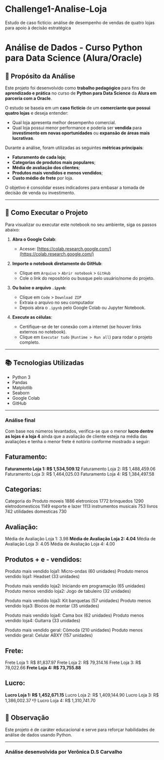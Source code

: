 # Challenge1-Analise-Loja
Estudo de caso fictício: análise de desempenho de vendas de quatro lojas para apoio à decisão estratégica

# Análise de Dados - Curso Python para Data Science (Alura/Oracle)

## 🎯 Propósito da Análise

Este projeto foi desenvolvido como **trabalho pedagógico** para fins de **aprendizado e prática** no curso de **Python para Data Science** da **Alura em parceria com a Oracle**.

O estudo se baseia em um **caso fictício** de um **comerciante que possui quatro lojas** e deseja entender:
- Qual loja apresenta melhor desempenho comercial.
- Qual loja possui menor performance e poderia ser **vendida** para **investimento em novas oportunidades** ou **expansão de áreas mais lucrativas**.

Durante a análise, foram utilizadas as seguintes **métricas principais**:
- **Faturamento de cada loja**;
- **Categorias de produtos mais populares**;
- **Média de avaliação dos clientes**;
- **Produtos mais vendidos e menos vendidos**;
- **Custo médio de frete** por loja.

O objetivo é consolidar esses indicadores para embasar a tomada de decisão de venda ou investimento.

---

## 🚀 Como Executar o Projeto

Para visualizar ou executar este notebook no seu ambiente, siga os passos abaixo:

1. **Abra o Google Colab**:
   - Acesse: [https://colab.research.google.com/](https://colab.research.google.com/)

2. **Importe o notebook diretamente do GitHub**:
   - Clique em `Arquivo` > `Abrir notebook` > `GitHub`
   - Cole o link do repositório ou busque pelo usuário/nome do projeto.

3. **Ou baixe o arquivo `.ipynb`**:
   - Clique em `Code` > `Download ZIP`
   - Extraia o arquivo no seu computador
   - Depois abra o `.ipynb` pelo Google Colab ou Jupyter Notebook.

4. **Execute as células**:
   - Certifique-se de ter conexão com a internet (se houver links externos no notebook).
   - Clique em `Executar tudo` (`Runtime > Run all`) para rodar o projeto completo.

---

## 📚 Tecnologias Utilizadas

- Python 3
- Pandas
- Matplotlib
- Seaborn
- Google Colab
- GitHub

---

### Análise final
Com base nos números levantados, verifica-se que o menor **lucro dentre as lojas é a loja 4** ainda que a avaliação de cliente esteja na média das avaliações e tenha o menor frete é notório conforme mostrado a seguir:
## Faturamento:
**Faturamento Loja 1: R$ 1,534,509.12**
  Faturamento Loja 2: R$ 1,488,459.06
  Faturamento Loja 3: R$ 1,464,025.03
  Faturamento Loja 4: R$ 1,384,497.58

## Categorias:
Categoria do Produto
moveis                   1886
eletronicos              1772
brinquedos               1290
eletrodomesticos         1149
esporte e lazer          1113
instrumentos musicais     753
livros                    742
utilidades domesticas     730

## Avaliação:
  Média de Avaliação Loja 1: 3.98
**Média de Avaliação Loja 2: 4.04**
  Média de Avaliação Loja 3: 4.05
  Média de Avaliação Loja 4: 4.00

## Produtos + e - vendidos:
Produto mais vendido loja1: Micro-ondas (60 unidades)
Produto menos vendido loja1: Headset (33 unidades)

Produto mais vendido loja2: Iniciando em programação (65 unidades)
Produto menos vendido loja2: Jogo de tabuleiro (32 unidades)

Produto mais vendido loja3: Kit banquetas (57 unidades)
Produto menos vendido loja3: Blocos de montar (35 unidades)

Produto mais vendido loja4: Cama box (62 unidades)
Produto menos vendido loja4: Guitarra (33 unidades)

Produto mais vendido geral: Cômoda (210 unidades)
Produto menos vendido geral: Celular ABXY (157 unidades)

## Frete:
Frete Loja 1: R$ 81,837.97
Frete Loja 2: R$ 79,314.16
Frete Loja 3: R$ 78,022.66
**Frete Loja 4: R$ 73,755.88**

## Lucro:
**Lucro Loja 1: R$ 1,452,671.15**
Lucro Loja 2: R$ 1,409,144.90
Lucro Loja 3: R$ 1,386,002.37
:thumbsdown: Lucro Loja 4: R$ 1,310,741.70

## 📌 Observação

Este projeto é de caráter educacional e serve para reforçar habilidades de análise de dados usando Python.

---
### Análise desenvolvida por Verônica D.S Carvalho
